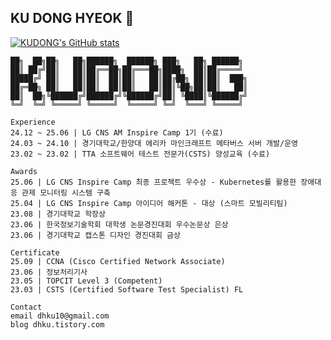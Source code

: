 ## KU DONG HYEOK 👋

<!--
<div align="center">
구동혁
</div>
-->

[![KUDONG's GitHub stats](https://github-readme-stats.vercel.app/api?username=dhku)](https://github.com/dhku/github-readme-stats)

```
██╗  ██╗██╗   ██╗██████╗  ██████╗ ███╗   ██╗ ██████╗ 
██║ ██╔╝██║   ██║██╔══██╗██╔═══██╗████╗  ██║██╔════╝ 
█████╔╝ ██║   ██║██║  ██║██║   ██║██╔██╗ ██║██║  ███╗
██╔═██╗ ██║   ██║██║  ██║██║   ██║██║╚██╗██║██║   ██║
██║  ██╗╚██████╔╝██████╔╝╚██████╔╝██║ ╚████║╚██████╔╝
╚═╝  ╚═╝ ╚═════╝ ╚═════╝  ╚═════╝ ╚═╝  ╚═══╝ ╚═════╝ 

Experience                                                                
24.12 ~ 25.06 | LG CNS AM Inspire Camp 1기 (수료)
24.03 ~ 24.10 | 경기대학교/한양대 에리카 마인크래프트 메타버스 서버 개발/운영
23.02 ~ 23.02 | TTA 소프트웨어 테스트 전문가(CSTS) 양성교육 (수료)

Awards
25.06 | LG CNS Inspire Camp 최종 프로젝트 우수상 - Kubernetes를 활용한 장애대응 관제 모니터링 시스템 구축
25.04 | LG CNS Inspire Camp 아이디어 해커톤 - 대상 (스마트 모빌리티팀)
23.08 | 경기대학교 학장상
23.06 | 한국정보기술학회 대학생 논문경진대회 우수논문상 은상
23.06 | 경기대학교 캡스톤 디자인 경진대회 금상

Certificate
25.09 | CCNA (Cisco Certified Network Associate)
23.06 | 정보처리기사
23.05 | TOPCIT Level 3 (Competent) 
23.03 | CSTS (Certified Software Test Specialist) FL
 
Contact
email dhku10@gmail.com
blog dhku.tistory.com
```

<!--
**dhku/dhku** is a ✨ _special_ ✨ repository because its `README.md` (this file) appears on your GitHub profile.

Here are some ideas to get you started:

- 🔭 I’m currently working on ...
- 🌱 I’m currently learning ...
- 👯 I’m looking to collaborate on ...
- 🤔 I’m looking for help with ...
- 💬 Ask me about ...
- 📫 How to reach me: ...
- 😄 Pronouns: ...
- ⚡ Fun fact: ...
-->
